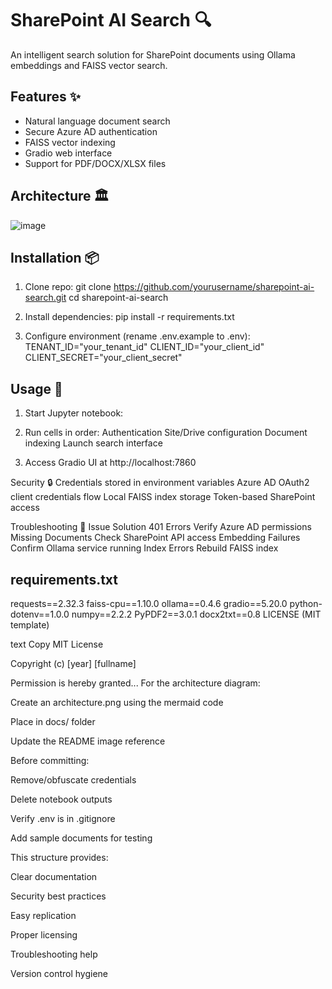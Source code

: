 # SharePoint AI Search 🔍

An intelligent search solution for SharePoint documents using Ollama embeddings and FAISS vector search.

## Features ✨
- Natural language document search
- Secure Azure AD authentication
- FAISS vector indexing
- Gradio web interface
- Support for PDF/DOCX/XLSX files

## Architecture 🏛️

![image](https://github.com/user-attachments/assets/edfe3346-c426-4890-95a4-dbc91bd837ba)


## Installation 📦
1. Clone repo:
git clone https://github.com/yourusername/sharepoint-ai-search.git
cd sharepoint-ai-search

2. Install dependencies:
pip install -r requirements.txt

3. Configure environment (rename .env.example to .env):
TENANT_ID="your_tenant_id"
CLIENT_ID="your_client_id"
CLIENT_SECRET="your_client_secret"

## Usage 🚀
1. Start Jupyter notebook:
2. Run cells in order:
  Authentication
  Site/Drive configuration
  Document indexing
  Launch search interface

3. Access Gradio UI at http://localhost:7860

Security 🔒
Credentials stored in environment variables
Azure AD OAuth2 client credentials flow
Local FAISS index storage
Token-based SharePoint access

Troubleshooting 🐛
Issue	Solution
401 Errors	Verify Azure AD permissions
Missing Documents	Check SharePoint API access
Embedding Failures	Confirm Ollama service running
Index Errors	Rebuild FAISS index

## requirements.txt

requests==2.32.3
faiss-cpu==1.10.0
ollama==0.4.6
gradio==5.20.0
python-dotenv==1.0.0
numpy==2.2.2
PyPDF2==3.0.1
docx2txt==0.8
LICENSE (MIT template)

text
Copy
MIT License

Copyright (c) [year] [fullname]

Permission is hereby granted...
For the architecture diagram:

Create an architecture.png using the mermaid code

Place in docs/ folder

Update the README image reference

Before committing:

Remove/obfuscate credentials

Delete notebook outputs

Verify .env is in .gitignore

Add sample documents for testing

This structure provides:

Clear documentation

Security best practices

Easy replication

Proper licensing

Troubleshooting help

Version control hygiene
